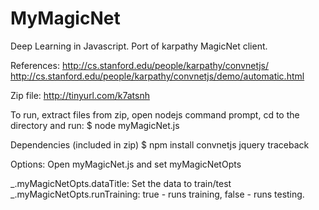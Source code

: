 # MyMagicNet
Deep Learning in Javascript. Port of karpathy MagicNet client.

References:
 http://cs.stanford.edu/people/karpathy/convnetjs/
 http://cs.stanford.edu/people/karpathy/convnetjs/demo/automatic.html

Zip file:
 http://tinyurl.com/k7atsnh

To run, extract files from zip, open nodejs command prompt, cd to the directory and run:
 $ node myMagicNet.js 

Dependencies (included in zip)
 $ npm install convnetjs jquery traceback

Options:
 Open myMagicNet.js and set myMagicNetOpts

_.myMagicNetOpts.dataTitle: Set the data to train/test
_.myMagicNetOpts.runTraining: true - runs training, false - runs testing.